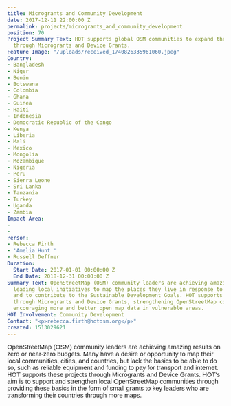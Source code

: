 ```yaml
---
title: Microgrants and Community Development
date: 2017-12-11 22:00:00 Z
permalink: projects/microgrants_and_community_development
position: 70
Project Summary Text: HOT supports global OSM communities to expand their local projects
  through Microgrants and Device Grants.
Feature Image: "/uploads/received_1740826335961060.jpeg"
Country:
- Bangladesh
- Niger
- Benin
- Botswana
- Colombia
- Ghana
- Guinea
- Haiti
- Indonesia
- Democratic Republic of the Congo
- Kenya
- Liberia
- Mali
- Mexico
- Mongolia
- Mozambique
- Nigeria
- Peru
- Sierra Leone
- Sri Lanka
- Tanzania
- Turkey
- Uganda
- Zambia
Impact Area:
- 
- 
Person:
- Rebecca Firth
- 'Amelia Hunt '
- Russell Deffner
Duration:
  Start Date: 2017-01-01 00:00:00 Z
  End Date: 2018-12-31 00:00:00 Z
Summary Text: OpenStreetMap (OSM) community leaders are achieving amazing results
  leading local initiatives to map the places they live in response to disaster risks
  and to contribute to the Sustainable Development Goals. HOT supports these projects
  through Microgrants and Device Grants, strengthening OpenStreetMap communities and
  encouraging more and better open map data in vulnerable areas.
HOT Involvement: Community Development
Contact: "<p>rebecca.firth@hotosm.org</p>"
created: 1513029621
---
```


<p><span style="font-family: Arial; font-size: 14.6667px; font-style: normal; font-variant-ligatures: normal; font-variant-caps: normal; font-weight: 400; white-space: pre-wrap;">OpenStreetMap (OSM) community leaders are achieving amazing results on zero or near-zero budgets. Many have a desire or opportunity to map their local communities, cities, and countries, but lack the basics to be able to do so, such as reliable equipment and funding to pay for transport and internet. HOT supports these projects through Microgrants and Device Grants. HOT's aim is to support and strengthen local OpenStreetMap communities through providing these basics in the form of small grants to key leaders who are transforming their countries through more maps.</span></p>
